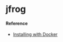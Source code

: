 # jfrog

#### Reference
* [Installing with Docker](https://www.jfrog.com/confluence/display/RTF6X/Installing+with+Docker)